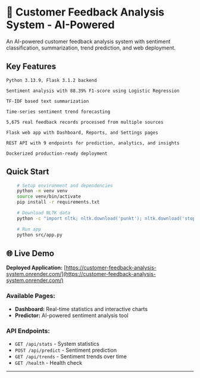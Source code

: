 # 🎯 Customer Feedback Analysis System - AI-Powered

An AI-powered customer feedback analysis system with sentiment classification, summarization, trend prediction, and web deployment.

## Key Features

    Python 3.13.9, Flask 3.1.2 backend

    Sentiment analysis with 88.39% F1-score using Logistic Regression

    TF-IDF based text summarization

    Time-series sentiment trend forecasting

    5,675 real feedback records processed from multiple sources

    Flask web app with Dashboard, Reports, and Settings pages

    REST API with 9 endpoints for prediction, analytics, and insights

    Dockerized production-ready deployment

## Quick Start

```bash
    # Setup environment and dependencies
    python -m venv venv
    source venv/bin/activate
    pip install -r requirements.txt

    # Download NLTK data
    python -c "import nltk; nltk.download('punkt'); nltk.download('stopwords')"

    # Run app
    python src/app.py
```

## 🌐 Live Demo

**Deployed Application:** [https://customer-feedback-analysis-system.onrender.com/](https://customer-feedback-analysis-system.onrender.com/)

### Available Pages:
- **Dashboard:** Real-time statistics and interactive charts
- **Predictor:** AI-powered sentiment analysis tool

### API Endpoints:
- `GET /api/stats` - System statistics
- `POST /api/predict` - Sentiment prediction
- `GET /api/trends` - Sentiment trends over time
- `GET /health` - Health check

---
